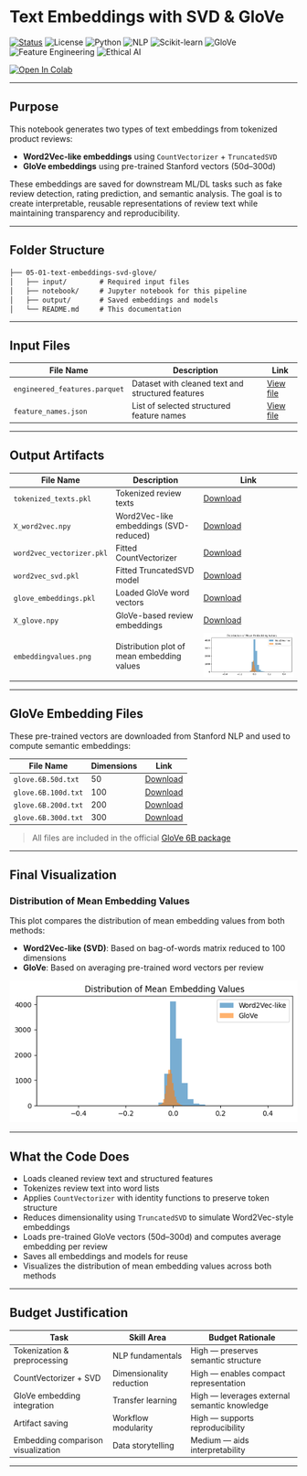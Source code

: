 #  Text Embeddings with SVD & GloVe

[![Status](https://img.shields.io/badge/status-active-brightgreen)](https://github.com/cwattsnogueira/rating-predictor-spam-detection-review-summarizer)
![License](https://img.shields.io/badge/license-MIT-blue)
![Python](https://img.shields.io/badge/python-3.10%2B-yellow)
![NLP](https://img.shields.io/badge/NLP-tokenization%20%7C%20embeddings-purple)
![Scikit-learn](https://img.shields.io/badge/scikit--learn-TruncatedSVD-orange)
![GloVe](https://img.shields.io/badge/GloVe-Stanford%20Vectors-lightblue)
![Feature Engineering](https://img.shields.io/badge/feature--engineering-vectorization-informational)
![Ethical AI](https://img.shields.io/badge/ethics-transparent--representation-green)

<a href="https://colab.research.google.com/github/cwattsnogueira/rating-predictor-spam-detection-review-summarizer/blob/main/05_01_text_embeddings_SVD_GloVeVF.ipynb" target="_parent">
  <img src="https://colab.research.google.com/assets/colab-badge.svg" alt="Open In Colab"/>
</a>

---

##  Purpose

This notebook generates two types of text embeddings from tokenized product reviews:

- **Word2Vec-like embeddings** using `CountVectorizer` + `TruncatedSVD`
- **GloVe embeddings** using pre-trained Stanford vectors (50d–300d)

These embeddings are saved for downstream ML/DL tasks such as fake review detection, rating prediction, and semantic analysis. The goal is to create interpretable, reusable representations of review text while maintaining transparency and reproducibility.

---

##  Folder Structure

```
├── 05-01-text-embeddings-svd-glove/
│   ├── input/        # Required input files
│   ├── notebook/     # Jupyter notebook for this pipeline
│   ├── output/       # Saved embeddings and models
│   └── README.md     # This documentation
```

---

##  Input Files

| File Name                          | Description                                 | Link |
|-----------------------------------|---------------------------------------------|------|
| `engineered_features.parquet`     | Dataset with cleaned text and structured features | [View file](../05-feature-engineering/output/engineered_features.parquet) |
| `feature_names.json`              | List of selected structured feature names   | [View file](../05-feature-engineering/output/feature_names.json) |

---

##  Output Artifacts

| File Name                          | Description                                 | Link |
|-----------------------------------|---------------------------------------------|------|
| `tokenized_texts.pkl`             | Tokenized review texts                      | [Download](./output/tokenized_texts.pkl) |
| `X_word2vec.npy`                  | Word2Vec-like embeddings (SVD-reduced)      | [Download](./output/X_word2vec.npy) |
| `word2vec_vectorizer.pkl`         | Fitted CountVectorizer                      | [Download](./output/word2vec_vectorizer.pkl) |
| `word2vec_svd.pkl`                | Fitted TruncatedSVD model                   | [Download](./output/word2vec_svd.pkl) |
| `glove_embeddings.pkl`            | Loaded GloVe word vectors                   | [Download](./output/glove_embeddings.pkl) |
| `X_glove.npy`                     | GloVe-based review embeddings               | [Download](./output/X_glove.npy) |
| `embeddingvalues.png`             | Distribution plot of mean embedding values  | ![Embedding Values](./output/embeddingvalues.png) |

---

##  GloVe Embedding Files

These pre-trained vectors are downloaded from Stanford NLP and used to compute semantic embeddings:

| File Name              | Dimensions | Link |
|------------------------|------------|------|
| `glove.6B.50d.txt`     | 50         | [Download](http://nlp.stanford.edu/data/glove.6B.zip) |
| `glove.6B.100d.txt`    | 100        | [Download](http://nlp.stanford.edu/data/glove.6B.zip) |
| `glove.6B.200d.txt`    | 200        | [Download](http://nlp.stanford.edu/data/glove.6B.zip) |
| `glove.6B.300d.txt`    | 300        | [Download](http://nlp.stanford.edu/data/glove.6B.zip) |

> All files are included in the official [GloVe 6B package](http://nlp.stanford.edu/data/glove.6B.zip)

---

##  Final Visualization

### Distribution of Mean Embedding Values

This plot compares the distribution of mean embedding values from both methods:

- **Word2Vec-like (SVD)**: Based on bag-of-words matrix reduced to 100 dimensions  
- **GloVe**: Based on averaging pre-trained word vectors per review

![Embedding Values](./output/embeddingvalues.png)

---

##  What the Code Does

- Loads cleaned review text and structured features
- Tokenizes review text into word lists
- Applies `CountVectorizer` with identity functions to preserve token structure
- Reduces dimensionality using `TruncatedSVD` to simulate Word2Vec-style embeddings
- Loads pre-trained GloVe vectors (50d–300d) and computes average embedding per review
- Saves all embeddings and models for reuse
- Visualizes the distribution of mean embedding values across both methods

---

##  Budget Justification

| Task                              | Skill Area               | Budget Rationale |
|-----------------------------------|--------------------------|------------------|
| Tokenization & preprocessing      | NLP fundamentals         | High — preserves semantic structure |
| CountVectorizer + SVD             | Dimensionality reduction | High — enables compact representation |
| GloVe embedding integration       | Transfer learning        | High — leverages external semantic knowledge |
| Artifact saving                   | Workflow modularity      | High — supports reproducibility |
| Embedding comparison visualization| Data storytelling         | Medium — aids interpretability |

---

